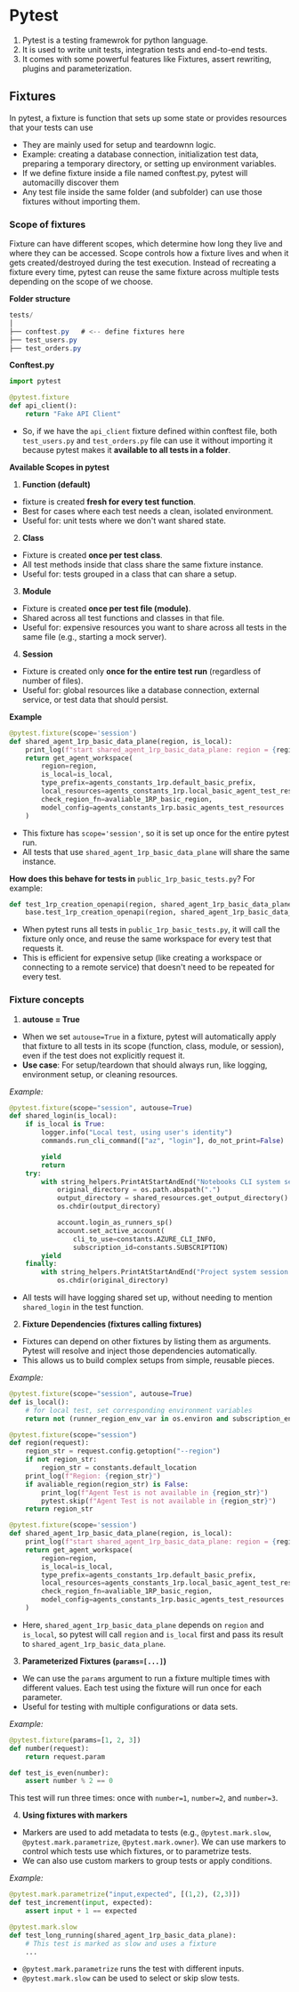# Pytest
1. Pytest is a testing framewrok for python language.
2. It is used to write unit tests, integration tests and end-to-end tests.
3. It comes with some powerful features like Fixtures, assert rewriting, plugins and parameterization.

## Fixtures
In pytest, a fixture is function that sets up some state or provides resources that your tests can use

- They are mainly used for setup and teardownn logic.
- Example: creating a database connection, initialization test data, preparing a temporary directory, or setting up environment variables.
- If we define fixture inside a file named conftest.py, pytest will automacilly discover them
- Any test file inside the same folder (and subfolder) can use those fixtures without importing them.

### Scope of fixtures
Fixture can have different scopes, which determine how long they live and where they can be accessed. Scope controls how a fixture lives and when it gets created/destroyed during the test execution. Instead of recreating a fixture every time, pytest can reuse the same fixture across multiple tests depending on the scope of we choose.

**Folder structure**
``` csharp
tests/
│
├── conftest.py   # <-- define fixtures here
├── test_users.py
├── test_orders.py
```

**Conftest.py**
``` python
import pytest

@pytest.fixture
def api_client():
    return "Fake API Client"
```

- So, if we have the `api_client` fixture defined within conftest file, both `test_users.py` and `test_orders.py` file can use it without importing it because pytest makes it **available to all tests in a folder**.

**Available Scopes in pytest**
1. **Function (default)**
- fixture is created **fresh for every test function**.
- Best for cases where each test needs a clean, isolated environment.
- Useful for: unit tests where we don't want shared state.

2. **Class**
- Fixture is created **once per test class**.
- All test methods inside that class share the same fixture instance.
- Useful for: tests grouped in a class that can share a setup.

3. **Module**
- Fixture is created **once per test file (module)**.
- Shared across all test functions and classes in that file.
- Useful for: expensive resources you want to share across all tests in the same file (e.g., starting a mock server).

4. **Session**
- Fixture is created only **once for the entire test run** (regardless of number of files).
- Useful for: global resources like a database connection, external service, or test data that should persist.

**Example**
```python
@pytest.fixture(scope='session')
def shared_agent_1rp_basic_data_plane(region, is_local):
    print_log(f"start shared_agent_1rp_basic_data_plane: region = {region};")
    return get_agent_workspace(
        region=region,
        is_local=is_local,
        type_prefix=agents_constants_1rp.default_basic_prefix,
        local_resources=agents_constants_1rp.local_basic_agent_test_resources,
        check_region_fn=avaliable_1RP_basic_region,
        model_config=agents_constants_1rp.basic_agents_test_resources
    )
```
- This fixture has `scope='session'`, so it is set up once for the entire pytest run.
- All tests that use `shared_agent_1rp_basic_data_plane` will share the same instance.

**How does this behave for tests in** `public_1rp_basic_tests.py`? For example:
``` python
def test_1rp_creation_openapi(region, shared_agent_1rp_basic_data_plane):
    base.test_1rp_creation_openapi(region, shared_agent_1rp_basic_data_plane)
```
- When pytest runs all tests in `public_1rp_basic_tests.py`, it will call the fixture only once, and reuse the same workspace for every test that requests it.
- This is efficient for expensive setup (like creating a workspace or connecting to a remote service) that doesn't need to be repeated for every test.

### Fixture concepts
1. **autouse = True**
- When we set `autouse=True` in a fixture, pytest will automatically apply that fixture to all tests in its scope (function, class, module, or session), even if the test does not explicitly request it.
- **Use case**: For setup/teardown that should always run, like logging, environment setup, or cleaning resources.

*Example:*
``` python
@pytest.fixture(scope="session", autouse=True)
def shared_login(is_local):
    if is_local is True:
        logger.info("Local test, using user's identity")
        commands.run_cli_command(["az", "login"], do_not_print=False)

        yield
        return
    try:
        with string_helpers.PrintAtStartAndEnd("Notebooks CLI system session startup"):
            original_directory = os.path.abspath(".")
            output_directory = shared_resources.get_output_directory()
            os.chdir(output_directory)

            account.login_as_runners_sp()
            account.set_active_account(
                cli_to_use=constants.AZURE_CLI_INFO,
                subscription_id=constants.SUBSCRIPTION)
        yield
    finally:
        with string_helpers.PrintAtStartAndEnd("Project system session teardown"):
            os.chdir(original_directory)
```
- All tests will have logging shared set up, without needing to mention `shared_login` in the test function.

2. **Fixture Dependencies (fixtures calling fixtures)**
- Fixtures can depend on other fixtures by listing them as arguments. Pytest will resolve and inject those dependencies automatically.
- This allows us to build complex setups from simple, reusable pieces.

*Example:*
``` python 
@pytest.fixture(scope="session", autouse=True)
def is_local():
    # for local test, set corresponding environment variables
    return not (runner_region_env_var in os.environ and subscription_env_var in os.environ)

@pytest.fixture(scope="session")
def region(request):
    region_str = request.config.getoption("--region")
    if not region_str:
        region_str = constants.default_location
    print_log(f"Region: {region_str}")
    if avaliable_region(region_str) is False:
        print_log(f"Agent Test is not available in {region_str}")
        pytest.skip(f"Agent Test is not available in {region_str}")
    return region_str

@pytest.fixture(scope='session')
def shared_agent_1rp_basic_data_plane(region, is_local):
    print_log(f"start shared_agent_1rp_basic_data_plane: region = {region};")
    return get_agent_workspace(
        region=region,
        is_local=is_local,
        type_prefix=agents_constants_1rp.default_basic_prefix,
        local_resources=agents_constants_1rp.local_basic_agent_test_resources,
        check_region_fn=avaliable_1RP_basic_region,
        model_config=agents_constants_1rp.basic_agents_test_resources
    )
```
- Here, `shared_agent_1rp_basic_data_plane` depends on `region` and `is_local`, so pytest will call `region` and `is_local` first and pass its result to `shared_agent_1rp_basic_data_plane`.

3. **Parameterized Fixtures (`params=[...]`)**
- We can use the `params` argument to run a fixture multiple times with different values. Each test using the fixture will run once for each parameter.
- Useful for testing with multiple configurations or data sets.

*Example:*
``` python 
@pytest.fixture(params=[1, 2, 3])
def number(request):
    return request.param

def test_is_even(number):
    assert number % 2 == 0
```
This test will run three times: once with `number=1`, `number=2`, and `number=3`.

4. **Using fixtures with markers**
- Markers are used to add metadata to tests (e.g., `@pytest.mark.slow`, `@pytest.mark.parametrize`, `@pytest.mark.owner`). We can use markers to control which tests use which fixtures, or to parametrize tests.
- We can also use custom markers to group tests or apply conditions.

*Example:*
``` python 
@pytest.mark.parametrize("input,expected", [(1,2), (2,3)])
def test_increment(input, expected):
    assert input + 1 == expected

@pytest.mark.slow
def test_long_running(shared_agent_1rp_basic_data_plane):
    # This test is marked as slow and uses a fixture
    ...
```
- `@pytest.mark.parametrize` runs the test with different inputs.
- `@pytest.mark.slow` can be used to select or skip slow tests.